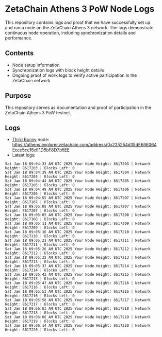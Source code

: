 # ZetaChain Athens 3 PoW Node Logs
This repository contains logs and proof that we have successfully set up and run a node on the ZetaChain Athens 3 network. The logs demonstrate continuous node operation, including synchronization details and performance.

## Contents
- Node setup information
- Synchronization logs with block height details
- Ongoing proof of work logs to verify active participation in the ZetaChain network

## Purpose
This repository serves as documentation and proof of participation in the ZetaChain Athens 3 PoW testnet.

## Logs

- [Third Bunny](https://thirdbunny.xyz/) node: https://athens.explorer.zetachain.com/address/0x225254d35dE666064Eccc5ce16eF1D8bF8D7b5EE
- Latest logs:
```
Sat Jan 18 09:04:33 AM UTC 2025 Your Node Height: 8617203 | Network Height: 8617203 | Blocks Left: 0
Sat Jan 18 09:04:39 AM UTC 2025 Your Node Height: 8617204 | Network Height: 8617204 | Blocks Left: 0
Sat Jan 18 09:04:44 AM UTC 2025 Your Node Height: 8617205 | Network Height: 8617205 | Blocks Left: 0
Sat Jan 18 09:04:49 AM UTC 2025 Your Node Height: 8617206 | Network Height: 8617206 | Blocks Left: 0
Sat Jan 18 09:04:55 AM UTC 2025 Your Node Height: 8617207 | Network Height: 8617207 | Blocks Left: 0
Sat Jan 18 09:05:00 AM UTC 2025 Your Node Height: 8617207 | Network Height: 8617207 | Blocks Left: 0
Sat Jan 18 09:05:05 AM UTC 2025 Your Node Height: 8617208 | Network Height: 8617208 | Blocks Left: 0
Sat Jan 18 09:05:11 AM UTC 2025 Your Node Height: 8617209 | Network Height: 8617209 | Blocks Left: 0
Sat Jan 18 09:05:16 AM UTC 2025 Your Node Height: 8617210 | Network Height: 8617210 | Blocks Left: 0
Sat Jan 18 09:05:21 AM UTC 2025 Your Node Height: 8617211 | Network Height: 8617211 | Blocks Left: 0
Sat Jan 18 09:05:26 AM UTC 2025 Your Node Height: 8617212 | Network Height: 8617212 | Blocks Left: 0
Sat Jan 18 09:05:32 AM UTC 2025 Your Node Height: 8617213 | Network Height: 8617213 | Blocks Left: 0
Sat Jan 18 09:05:37 AM UTC 2025 Your Node Height: 8617214 | Network Height: 8617214 | Blocks Left: 0
Sat Jan 18 09:05:42 AM UTC 2025 Your Node Height: 8617215 | Network Height: 8617215 | Blocks Left: 0
Sat Jan 18 09:05:47 AM UTC 2025 Your Node Height: 8617216 | Network Height: 8617216 | Blocks Left: 0
Sat Jan 18 09:05:53 AM UTC 2025 Your Node Height: 8617216 | Network Height: 8617216 | Blocks Left: 0
Sat Jan 18 09:05:58 AM UTC 2025 Your Node Height: 8617217 | Network Height: 8617217 | Blocks Left: 0
Sat Jan 18 09:06:03 AM UTC 2025 Your Node Height: 8617218 | Network Height: 8617218 | Blocks Left: 0
Sat Jan 18 09:06:08 AM UTC 2025 Your Node Height: 8617219 | Network Height: 8617219 | Blocks Left: 0
Sat Jan 18 09:06:14 AM UTC 2025 Your Node Height: 8617220 | Network Height: 8617220 | Blocks Left: 0
```
